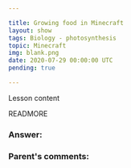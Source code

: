 ```yaml
---

title: Growing food in Minecraft
layout: show
tags: Biology - photosynthesis
topic: Minecraft
img: blank.png
date: 2020-07-29 00:00:00 UTC
pending: true

---
```


Lesson content

READMORE

### Answer:

### Parent's comments:
